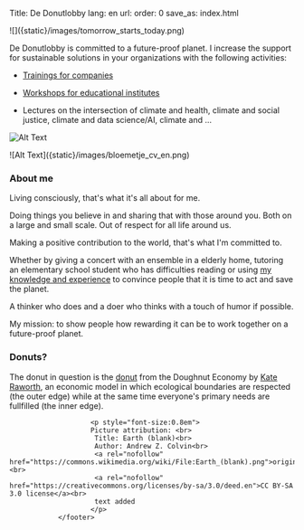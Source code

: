 Title: De Donutlobby
lang: en
url:
order: 0
save_as: index.html



<side-block>
  <side-content>
    ![]({static}/images/tomorrow_starts_today.png)
  </side-content>
</side-block>

De Donutlobby is committed to a future-proof planet. I increase the support for sustainable solutions in your organizations with the following activities:

* [Trainings for companies]({filename}/pages/bedrijven-en.md)

* [Workshops for educational institutes]({filename}/pages/spel-en.md)

* Lectures on the intersection of climate and health, climate and social justice, climate and data science/AI, climate and ...

![Alt Text]({static}/images/enroads_picture.jpg)


<side-block>
  <side-content>
![Alt Text]({static}/images/bloemetje_cv_en.png)
  </side-content>
</side-block>

### About me

Living consciously, that's what it's all about for me.

Doing things you believe in and sharing that with those around you. Both on a large and small scale. Out of respect for all life around us.

Making a positive contribution to the world, that's what I'm committed to.

Whether by giving a concert with an ensemble in a elderly home, tutoring an elementary school student who has difficulties reading or using [my knowledge and experience](https://www.linkedin.com/in/hiske-overweg/) to convince people that it is time to act and save the planet.

A thinker who does and a doer who thinks with a touch of humor if possible.

My mission: to show people how rewarding it can be to work together on a future-proof planet.


### Donuts?

The donut in question is the [donut](https://www.kateraworth.com/doughnut/) from the Doughnut Economy by [Kate Raworth](https://www.kateraworth.com/), an economic model in which ecological boundaries are respected (the outer edge) while at the same time everyone's primary needs are fullfilled (the inner edge).

 <footer id="contentinfo" class="body">


                        <p style="font-size:0.8em">
                        Picture attribution: <br>
                         Title: Earth (blank)<br>
                         Author: Andrew Z. Colvin<br>
                         <a rel="nofollow" href="https://commons.wikimedia.org/wiki/File:Earth_(blank).png">original</a><br>
                         <a rel="nofollow" href="https://creativecommons.org/licenses/by-sa/3.0/deed.en">CC BY-SA 3.0 license</a><br>
                         text added
                        </p>
                </footer>
